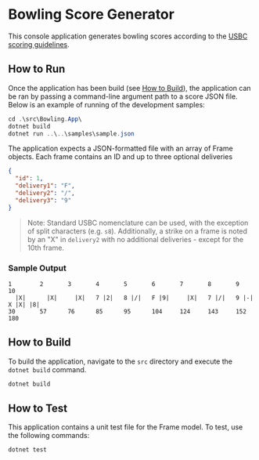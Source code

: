 # Bowling Score Generator

This console application generates bowling scores according to the [USBC scoring guidelines](http://usbcongress.http.internapcdn.net/usbcongress/bowl/rules/pdfs/ScoreHowto.pdf).

## How to Run

Once the application has been build (see [How to Build](#how-to-build)), the application can be ran by passing a command-line argument path to a score JSON file. Below is an example of running of the development samples:

```csharp
cd .\src\Bowling.App\
dotnet build
dotnet run ..\..\samples\sample.json
```

The application expects a JSON-formatted file with an array of Frame objects. Each frame contains an ID and up to three optional deliveries

```JSON
{
  "id": 1,
  "delivery1": "F",
  "delivery2": "/",
  "delivery3": "9"
}
```

> Note: Standard USBC nomenclature can be used, with the exception of split characters (e.g. `s8`). Additionally, a strike on a frame is noted by an "X" in `delivery2` with no additional deliveries - except for the 10th frame.

### Sample Output

```shell
1        2       3       4       5       6       7       8       9       10
  |X|      |X|     |X|   7 |2|   8 |/|   F |9|     |X|   7 |/|   9 |-|   X |X| |8|
30       57      76      85      95      104     124     143     152     180
```

## How to Build

To build the application, navigate to the `src` directory and execute the `dotnet build` command.

```csharp
dotnet build
```

## How to Test

This application contains a unit test file for the Frame model. To test, use the following commands:

```csharp
dotnet test
```
